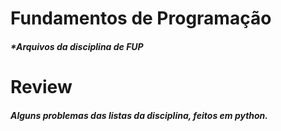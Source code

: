 # **Fundamentos de Programação**

##### *Arquivos da disciplina de FUP

# **Review**

##### *Alguns problemas das listas da disciplina, feitos em python.*
